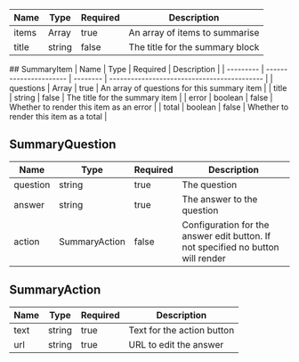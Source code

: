 | Name  | Type               | Required | Description                     |
| ----- | ------------------ | -------- | ------------------------------- |
| items | Array<SummaryItem> | true     | An array of items to summarise  |
| title | string             | false    | The title for the summary block |

## SummaryItem
| Name | Type | Required | Description |
| --------- | ---------------------- | -------- | ------------------------------------------- |
| questions | Array<SummaryQuestion> | true | An array of questions for this summary item |
| title | string | false | The title for the summary item |
| error | boolean | false | Whether to render this item as an error |
| total | boolean | false | Whether to render this item as a total |

## SummaryQuestion

| Name     | Type          | Required | Description                                                                      |
| -------- | ------------- | -------- | -------------------------------------------------------------------------------- |
| question | string        | true     | The question                                                                     |
| answer   | string        | true     | The answer to the question                                                       |
| action   | SummaryAction | false    | Configuration for the answer edit button. If not specified no button will render |

## SummaryAction

| Name | Type   | Required | Description                |
| ---- | ------ | -------- | -------------------------- |
| text | string | true     | Text for the action button |
| url  | string | true     | URL to edit the answer     |
